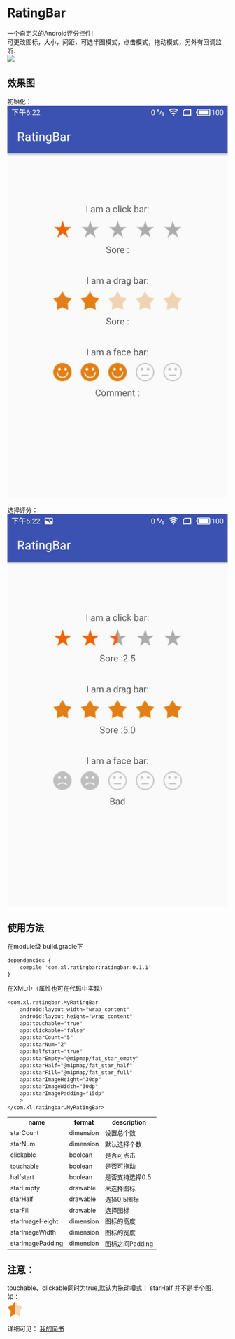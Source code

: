 RatingBar
=====
一个自定义的Android评分控件!
<br>可更改图标，大小，间距，可选半图模式，点击模式，拖动模式，另外有回调监听. </br>
![](https://img.shields.io/badge/version-0.1.1-brightgreen.svg)

效果图
-------
初始化：
<br>![](screenshot/img1.jpg "初始化")</br>

选择评分：
<br>![](screenshot/img2.jpg "评分")</br>

使用方法
-------
在module级 build.gradle下

    dependencies {
        compile 'com.xl.ratingbar:ratingbar:0.1.1'
    }
    
在XML中（属性也可在代码中实现）

    <com.xl.ratingbar.MyRatingBar
        android:layout_width="wrap_content"
        android:layout_height="wrap_content"
        app:touchable="true"
        app:clickable="false"
        app:starCount="5"
        app:starNum="2"
        app:halfstart="true"
        app:starEmpty="@mipmap/fat_star_empty"
        app:starHalf="@mipmap/fat_star_half"
        app:starFill="@mipmap/fat_star_full"
        app:starImageHeight="30dp"
        app:starImageWidth="30dp"
        app:starImagePadding="15dp"
        >
    </com.xl.ratingbar.MyRatingBar>
    
<div>
    <table border="0">
	  <tr>
	    <th>name</th>
	    <th>format</th>
       <th>description</th>
	  </tr>
	  <tr>
	    <td>starCount</td>
	    <td>dimension</td>
      <td>设置总个数</td>
	  </tr>
    <tr>
	    <td>starNum</td>
	    <td>dimension</td>
      <td>默认选择个数</td>
	  </tr>
    <tr>
	    <td>clickable</td>
	    <td>boolean</td>
      <td>是否可点击</td>
	  </tr>
    <tr>
	    <td>touchable</td>
	    <td>boolean</td>
      <td>是否可拖动</td>
	  </tr>
    <tr>
	    <td>halfstart</td>
	    <td>boolean</td>
      <td>是否支持选择0.5</td>
	  </tr>
    <tr>
	    <td>starEmpty</td>
	    <td>drawable</td>
      <td>未选择图标</td>
	  </tr>
    <tr>
	    <td>starHalf</td>
	    <td>drawable</td>
      <td>选择0.5图标</td>
	  </tr>
    <tr>
	    <td>starFill</td>
	    <td>drawable</td>
      <td>选择图标</td>
	  </tr>
   <tr>
	    <td>starImageHeight</td>
	    <td>dimension</td>
      <td>图标的高度</td>
	  </tr>
    <tr>
	    <td>starImageWidth</td>
	    <td>dimension</td>
      <td>图标的宽度</td>
	  </tr>
    <tr>
	    <td>starImagePadding</td>
	    <td>dimension</td>
      <td>图标之间Padding</td>
	  </tr>
    </table>
</div>

注意：
-------
touchable、clickable同时为true,默认为拖动模式！
starHalf 并不是半个图，如：<br>![](screenshot/img3.jpg "半颗星")</br>

详细可见：
[我的简书](http://www.jianshu.com/p/c108e8b08e59 "一只懵懂无知的博客")
